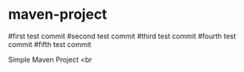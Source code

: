 # maven-project
#first test commit
#second test commit
#third test commit
#fourth test commit
#fifth test commit

Simple Maven Project
<br
